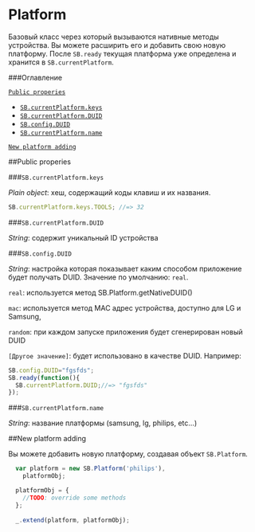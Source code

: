 # Platform

Базовый класс через который вызываются нативные методы устройства. Вы можете расширить его и добавить свою новую платформу. После `SB.ready` текущая платформа уже определена и хранится в `SB.currentPlatform`.

###Оглавление

<a href="#public-properies">`Public properies`</a>
* <a href="#sbcurrentplatformkeys">`SB.currentPlatform.keys`</a>
* <a href="#sbcurrentplatformduid">`SB.currentPlatform.DUID`</a>
* <a href="#sbconfigduid">`SB.config.DUID`</a>
* <a href="#sbcurrentplatformname">`SB.currentPlatform.name`</a>

<a href="#new-platform-adding">`New platform adding`</a>
 
##Public properies

###`SB.currentPlatform.keys`

*Plain object*: хеш, содержащий коды клавиш и их названия. 

```js
SB.currentPlatform.keys.TOOLS; //=> 32
```


###`SB.currentPlatform.DUID`

*String*: содержит уникальный ID устройства

###`SB.config.DUID` 

*String*: настройка которая показывает каким способом приложение будет получать DUID. Значение по умолчанию: `real`.

`real`: используется метод SB.Platform.getNativeDUID()

`mac`: используется метод MAC адрес устройства, доступно для LG и Samsung,

`random`: при каждом запуске приложения будет сгенерирован новый DUID

`[Другое значение]`: будет использовано в качестве DUID. Например: 

```js
SB.config.DUID="fgsfds";
SB.ready(function(){
  SB.currentPlatform.DUID;//=> "fgsfds"
});
```


###`SB.currentPlatform.name`

*String*: название платформы (samsung, lg, philips, etc...)


##New platform adding

Вы можете добавить новую платформу, создавая объект `SB.Platform`. 

```js
  var platform = new SB.Platform('philips'),
    platformObj;

  platformObj = {
    //TODO: override some methods
  };
  
  _.extend(platform, platformObj);
```
